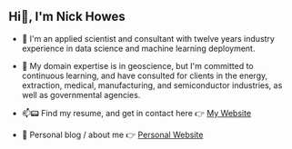 ## Hi👋, I'm Nick Howes  

- 👀 I'm an applied scientist and consultant with twelve years industry experience in data science and machine learning deployment. 

- 🌱 My domain expertise is in geoscience, but I'm committed to continuous learning, and have consulted for clients in the energy, extraction, medical, manufacturing, and semiconductor industries, as well as governmental agencies. 

- 📫📟 Find my resume, and get in contact here :point_right: [My Website](https://www.nchowes.com) 

- 📝 Personal blog / about me :point_right: [Personal Website](https://nchowes.github.io/about/)

<!---
nchowes/nchowes is a ✨ special ✨ repository because its `README.md` (this file) appears on your GitHub profile.
You can click the Preview link to take a look at your changes.
--->
